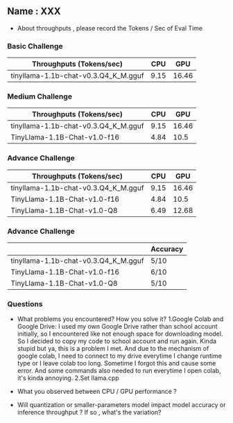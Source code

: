 ## Name : XXX

* About throughputs , please record the Tokens / Sec of Eval Time 

### Basic Challenge
| Throughputs (Tokens/sec) | CPU      | GPU      | 
| --------                 | -------- | -------- | 
| tinyllama-1.1b-chat-v0.3.Q4_K_M.gguf  | 9.15     | 16.46     |


### Medium Challenge
| Throughputs (Tokens/sec) | CPU      | GPU      | 
| --------                 | -------- | -------- | 
| tinyllama-1.1b-chat-v0.3.Q4_K_M.gguf  | 9.15     | 16.46     |
| TinyLlama-1.1B-Chat-v1.0-f16  | 4.84     | 10.5     |



### Advance Challenge
| Throughputs (Tokens/sec) | CPU      | GPU      | 
| --------                 | -------- | -------- | 
| tinyllama-1.1b-chat-v0.3.Q4_K_M.gguf  | 9.15    | 16.46   |
| TinyLlama-1.1B-Chat-v1.0-f16  | 4.84     | 10.5     |
| TinyLlama-1.1B-Chat-v1.0-Q8  | 6.49     | 12.68    |


### Advance Challenge

|                           | Accuracy  |
| --------                 | --------  |
| tinyllama-1.1b-chat-v0.3.Q4_K_M.gguf | 5/10     |
| TinyLlama-1.1B-Chat-v1.0-f16         | 6/10     |
| TinyLlama-1.1B-Chat-v1.0-Q8          | 5/10     |

### Questions
* What problems you encountered? How you solve it?
  1.Google Colab and Google Drive:
    I used my own Google Drive rather than school account initially, so I encountered like not enough space for downloading model.
    So I decided to copy my code to school account and run again. Kinda stupid but ya, this is a problem I met.
    And due to the mechanism of google colab, I need to connect to my drive everytime I change runtime type or I leave colab too long.
    Sometime I forgot this and cause some error. And some commands also needed to run everytime I open colab, it's kinda annoying.
  2.Set llama.cpp
    
* What you observed between CPU / GPU performance ?    
* Will quantization or smaller-parameters model impact model accuracy or inference throughput ? If so , what's the variation?



